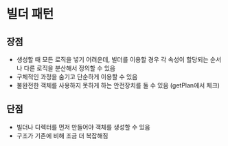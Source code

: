# 빌더 패턴

## 장점
- 생성할 때 모든 로직을 넣기 어려운데, 빌더를 이용할 경우 각 속성이 할당되는 순서나 다른 로직을 분산해서 정의할 수 있음
- 구체적인 과정을 숨기고 단순하게 이용할 수 있음
- 불완전한 객체를 사용하지 못하게 하는 안전장치를 둘 수 있음 (getPlan에서 체크)

## 단점
- 빌더나 디렉터를 먼저 만들어야 객체를 생성할 수 있음
- 구조가 기존에 비해 조금 더 복잡해짐